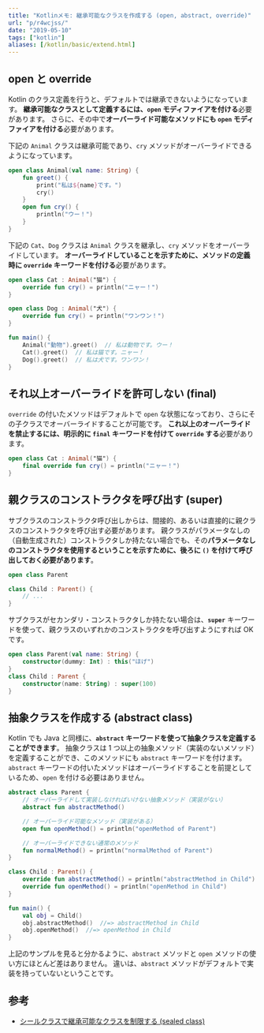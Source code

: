 ```yaml
---
title: "Kotlinメモ: 継承可能なクラスを作成する (open, abstract, override)"
url: "p/r4wcjss/"
date: "2019-05-10"
tags: ["kotlin"]
aliases: [/kotlin/basic/extend.html]
---
```


open と override
----

Kotlin のクラス定義を行うと、デフォルトでは継承できないようになっています。
**継承可能なクラスとして定義するには、`open` モディファイアを付ける**必要があります。
さらに、その中で**オーバーライド可能なメソッドにも `open` モディファイアを付ける**必要があります。

下記の `Animal` クラスは継承可能であり、`cry` メソッドがオーバーライドできるようになっています。

```kotlin
open class Animal(val name: String) {
    fun greet() {
        print("私は${name}です。")
        cry()
    }
    open fun cry() {
        println("ウー！")
    }
}
```

下記の `Cat`、`Dog` クラスは `Animal` クラスを継承し、`cry` メソッドをオーバーライドしています。
**オーバーライドしていることを示すために、メソッドの定義時に `override` キーワードを付ける**必要があります。

```kotlin
open class Cat : Animal("猫") {
    override fun cry() = println("ニャー！")
}

open class Dog : Animal("犬") {
    override fun cry() = println("ワンワン！")
}

fun main() {
    Animal("動物").greet()  // 私は動物です。ウー！
    Cat().greet()  // 私は猫です。ニャー！
    Dog().greet()  // 私は犬です。ワンワン！
}
```


それ以上オーバーライドを許可しない (final)
----

`override` の付いたメソッドはデフォルトで `open` な状態になっており、さらにその子クラスでオーバーライドすることが可能です。
**これ以上のオーバーライドを禁止するには、明示的に `final` キーワードを付けて `override` する**必要があります。

```kotlin
open class Cat : Animal("猫") {
    final override fun cry() = println("ニャー！")
}
```


親クラスのコンストラクタを呼び出す (super)
----

サブクラスのコンストラクタ呼び出しからは、間接的、あるいは直接的に親クラスのコンストラクタを呼び出す必要があります。
親クラスがパラメータなしの（自動生成された）コンストラクタしか持たない場合でも、その**パラメータなしのコンストラクタを使用するということを示すために、後ろに `()` を付けて呼び出しておく必要があります**。

```kotlin
open class Parent

class Child : Parent() {
    // ...
}
```

サブクラスがセカンダリ・コンストラクタしか持たない場合は、**`super`** キーワードを使って、親クラスのいずれかのコンストラクタを呼び出すようにすれば OK です。

```kotlin
open class Parent(val name: String) {
    constructor(dummy: Int) : this("ほげ")
}
class Child : Parent {
    constructor(name: String) : super(100)
}
```


抽象クラスを作成する (abstract class)
----

Kotlin でも Java と同様に、**`abstract` キーワードを使って抽象クラスを定義することができます**。
抽象クラスは 1 つ以上の抽象メソッド（実装のないメソッド）を定義することができ、このメソッドにも `abstract` キーワードを付けます。
`abstract` キーワードの付いたメソッドはオーバーライドすることを前提としているため、`open` を付ける必要はありません。

```kotlin
abstract class Parent {
    // オーバーライドして実装しなければいけない抽象メソッド（実装がない）
    abstract fun abstractMethod()

    // オーバーライド可能なメソッド（実装がある）
    open fun openMethod() = println("openMethod of Parent")

    // オーバーライドできない通常のメソッド
    fun normalMethod() = println("normalMethod of Parent")
}

class Child : Parent() {
    override fun abstractMethod() = println("abstractMethod in Child")
    override fun openMethod() = println("openMethod in Child")
}

fun main() {
    val obj = Child()
    obj.abstractMethod()  //=> abstractMethod in Child
    obj.openMethod()  //=> openMethod in Child
}
```

上記のサンプルを見ると分かるように、`abstract` メソッドと `open` メソッドの使い方にほとんど差はありません。
違いは、`abstract` メソッドがデフォルトで実装を持っていないということです。


参考
----

- [シールクラスで継承可能なクラスを制限する (sealed class)](/p/d8kkspv/)


